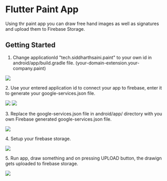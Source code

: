 # Flutter Paint App

Using thr paint app you can draw free hand images as well as signatures and upload them to Firebase Storage.

## Getting Started

1. Change applicationId "tech.siddharthsaini.paint" to your own id in android/app/build.gradle file. (your-domain-extension.your-company.paint)
<p>
  <img src="https://raw.githubusercontent.com/sidxharth/paint-app/master/1.JPG">
</p>
2. Use your entered application id to connect your app to firebase, enter it to generate your google-services.json file.
<p>
  <img src="https://raw.githubusercontent.com/sidxharth/paint-app/master/2.JPG">
  <img src="https://raw.githubusercontent.com/sidxharth/paint-app/master/3.JPG">
</p>
3. Replace the google-services.json file in android/app/ directory with you own Firebase generated google-services.json file.
<p>
  <img src="https://raw.githubusercontent.com/sidxharth/paint-app/master/4.JPG">
</p>
4. Setup your firebase storage.
<p>
  <img src="https://raw.githubusercontent.com/sidxharth/paint-app/master/6.JPG">
</p>
5. Run app, draw something and on pressing UPLOAD button, the drawign gets uploaded to firebase storage.
<p>
  <img src="https://raw.githubusercontent.com/sidxharth/paint-app/master/5.JPG">
</p>
